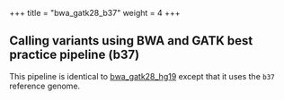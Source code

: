 
+++
title = "bwa_gatk28_b37"
weight = 4
+++


## Calling variants using BWA and GATK best practice pipeline (b37)

This pipeline is identical to [bwa\_gatk28\_hg19][1] except that it uses the `b37` reference genome.

 [1]:   /documentation/pipelines/variant_calling/bwa_gatk28_hg19/